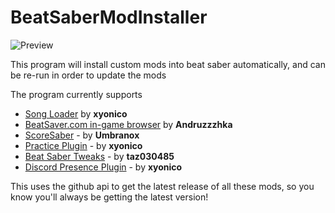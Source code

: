 # BeatSaberModInstaller
![Preview](https://media.discordapp.net/attachments/443146108420620318/469555973120327680/unknown.png)

This program will install custom mods into beat saber automatically, and can be re-run in order to update the mods

The program currently supports

* [Song Loader](https://github.com/xyonico/BeatSaberSongLoader/releases) by **xyonico**
* [BeatSaver.com in-game browser](https://github.com/andruzzzhka/BeatSaverDownloader) by **Andruzzzhka**
* [ScoreSaber](https://github.com/Umbranoxio/ScoreSaber) - by **Umbranox**
* [Practice Plugin](https://github.com/xyonico/PracticePlugin) - by **xyonico**
* [Beat Saber Tweaks](https://github.com/taz030485/BeatSaberTweaks) - by **taz030485**
* [Discord Presence Plugin](https://github.com/xyonico/BeatSaberDiscordPresence) - by **xyonico**

This uses the github api to get the latest release of all these mods, so you know you'll always be getting the latest version!
